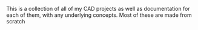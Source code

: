 This is a collection of all of my CAD projects as well as documentation for each of them, with any underlying concepts. Most of these are made from scratch
